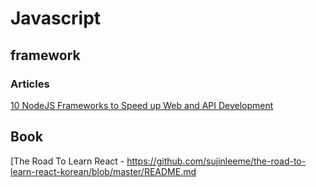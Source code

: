 # Javascript

## framework

### Articles

[10 NodeJS Frameworks to Speed up Web and API Development](https://geekflare.com/nodejs-frameworks/)

## Book
[The Road To Learn React - https://github.com/sujinleeme/the-road-to-learn-react-korean/blob/master/README.md
